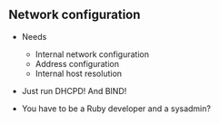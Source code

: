Network configuration
---------------------

  * Needs
    * Internal network configuration
    * Address configuration
    * Internal host resolution

  * Just run DHCPD! And BIND!
  * You have to be a Ruby developer and a sysadmin?


